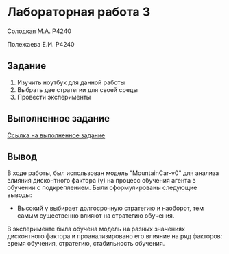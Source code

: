 # Лабораторная работа 3

Солодкая М.А. P4240

Полежаева Е.И. P4240

## Задание

1. Изучить ноутбук для данной работы
2. Выбрать две стратегии для своей среды
3. Провести эксперименты

## Выполненное задание

[Ссылка на выполненное задание](https://github.com/ZhenyaP0/validation-and-testing/blob/2b7738426005422a1ed78ad992982a6c444b82bb/Lab1/Lr1.ipynb)

## Вывод

В ходе работы, был использован модель "MountainCar-v0" для анализа влияния дисконтного фактора (γ) на процесс обучения агента в обучении с подкреплением. Были сформулированы следующие выводы:
- Высокий γ выбирает долгосрочную стратегию и наоборот, тем самым существенно влияют на стратегию обучения.

В эксперименте была обучена модель на разных значениях дисконтного фактора и проанализировано его влияние на ряд факторов: время обучения, стратегию, стабильность обучения. 



